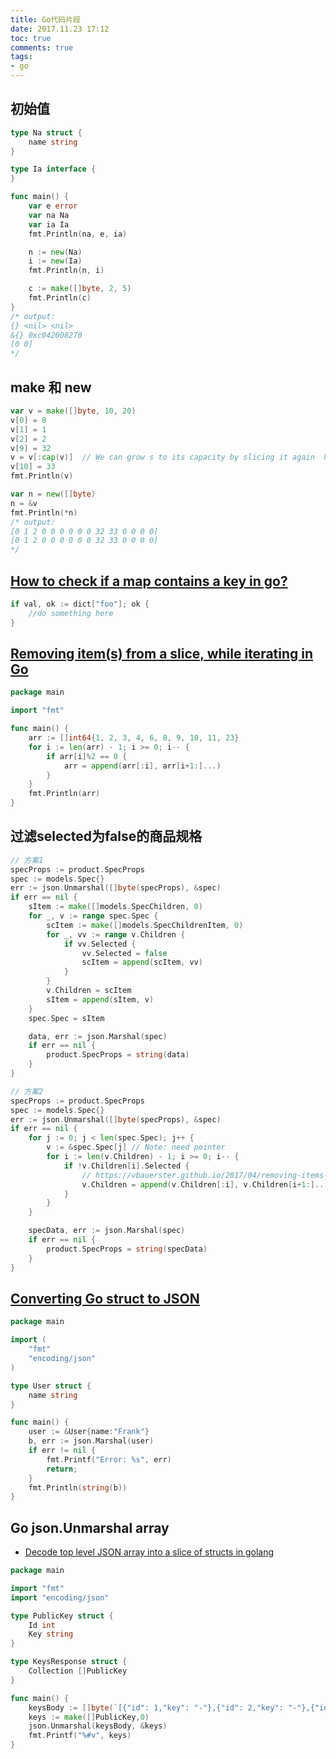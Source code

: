 ```yaml
---
title: Go代码片段
date: 2017.11.23 17:12
toc: true
comments: true
tags:
- go
---
```



## 初始值
```go
type Na struct {
	name string
}

type Ia interface {
}

func main() {
	var e error
	var na Na
	var ia Ia
	fmt.Println(na, e, ia)

	n := new(Na)
	i := new(Ia)
	fmt.Println(n, i)

	c := make([]byte, 2, 5)
	fmt.Println(c)
}
/* output:
{} <nil> <nil>
&{} 0xc042008270
[0 0]
*/
```
## make 和 new
```go
var v = make([]byte, 10, 20)
v[0] = 0
v[1] = 1
v[2] = 2
v[9] = 32
v = v[:cap(v)]  // We can grow s to its capacity by slicing it again  https://blog.golang.org/go-slices-usage-and-internals
v[10] = 33
fmt.Println(v)

var n = new([]byte)
n = &v
fmt.Println(*n)
/* output:
[0 1 2 0 0 0 0 0 0 32 33 0 0 0 0]
[0 1 2 0 0 0 0 0 0 32 33 0 0 0 0]
*/
```

## [How to check if a map contains a key in go?](https://stackoverflow.com/questions/2050391/how-to-check-if-a-map-contains-a-key-in-go)
```go
if val, ok := dict["foo"]; ok {
    //do something here
}
```

## [Removing item(s) from a slice, while iterating in Go](https://vbauerster.github.io/2017/04/removing-items-from-a-slice-while-iterating-in-go/)
```go
package main

import "fmt"

func main() {
	arr := []int64{1, 2, 3, 4, 6, 8, 9, 10, 11, 23}
	for i := len(arr) - 1; i >= 0; i-- {
		if arr[i]%2 == 0 {
			arr = append(arr[:i], arr[i+1:]...)
		}
	}
	fmt.Println(arr)
}
```
## 过滤selected为false的商品规格
```go
// 方案1 
specProps := product.SpecProps
spec := models.Spec{}
err := json.Unmarshal([]byte(specProps), &spec)
if err == nil {
    sItem := make([]models.SpecChildren, 0)
    for _, v := range spec.Spec {
        scItem := make([]models.SpecChildrenItem, 0)
        for _, vv := range v.Children {
            if vv.Selected {
                vv.Selected = false
                scItem = append(scItem, vv)
            }
        }
        v.Children = scItem
        sItem = append(sItem, v)
    }
    spec.Spec = sItem

    data, err := json.Marshal(spec)
    if err == nil {
        product.SpecProps = string(data)
    }
}

// 方案2
specProps := product.SpecProps
spec := models.Spec{}
err := json.Unmarshal([]byte(specProps), &spec)
if err == nil {
    for j := 0; j < len(spec.Spec); j++ {
        v := &spec.Spec[j] // Note: need pointer
        for i := len(v.Children) - 1; i >= 0; i-- {
            if !v.Children[i].Selected {
                // https://vbauerster.github.io/2017/04/removing-items-from-a-slice-while-iterating-in-go/
                v.Children = append(v.Children[:i], v.Children[i+1:]...)
            }
        }
    }

    specData, err := json.Marshal(spec)
    if err == nil {
        product.SpecProps = string(specData)
    }
}
```

## [Converting Go struct to JSON](https://stackoverflow.com/questions/8270816/converting-go-struct-to-json)
```go
package main

import (
    "fmt"
    "encoding/json"
)

type User struct {
    name string
}

func main() {
    user := &User{name:"Frank"}
    b, err := json.Marshal(user)
    if err != nil {
        fmt.Printf("Error: %s", err)
        return;
    }
    fmt.Println(string(b))
}
```

##  Go json.Unmarshal array
- [Decode top level JSON array into a slice of structs in golang](https://coderwall.com/p/4c2zig/decode-top-level-json-array-into-a-slice-of-structs-in-golang)
```go
package main

import "fmt"
import "encoding/json"

type PublicKey struct {
    Id int
    Key string
}

type KeysResponse struct {
    Collection []PublicKey
}

func main() {
    keysBody := []byte(`[{"id": 1,"key": "-"},{"id": 2,"key": "-"},{"id": 3,"key": "-"}]`)
    keys := make([]PublicKey,0)
    json.Unmarshal(keysBody, &keys)
    fmt.Printf("%#v", keys)
}
```


